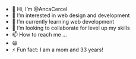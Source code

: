 - 👋 Hi, I’m @AncaCercel
- 👀 I’m interested in web design and development
- 🌱 I’m currently learning web development
- 💞️ I’m looking to collaborate for level up my skills
- 📫 How to reach me ...
- 😄
- ⚡ Fun fact: I am a mom and 33 years!

<!---
AncaCercel/AncaCercel is a ✨ special ✨ repository because its `README.md` (this file) appears on your GitHub profile.
You can click the Preview link to take a look at your changes.
--->
